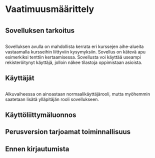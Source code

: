# Vaatimuusmäärittely <h1>
## Sovelluksen tarkoitus <h2>
Sovelluksen avulla on mahdollista kerrata eri kurssejen aihe-alueita
vastaamalla kursseihin liittyviin kysymyksiin. Sovellus on kätevä apu
esimerkiksi tenttiin kertaamisessa. Sovellusta voi käyttää useampi
rekisteröitynyt käyttäjä, jolloin näkee tilastoja oppimistaan asioista.
## Käyttäjät <h2>
Alkuvaiheessa on ainoastaan normaalikäyttäjärooli, mutta myöhemmin saatetaan
lisätä ylläpitäjän rooli sovellukseen.

## Käyttöliittymäluonnos <h2>

## Perusversion tarjoamat toiminnallisuus <h2>

## Ennen kirjautumista <h3>










